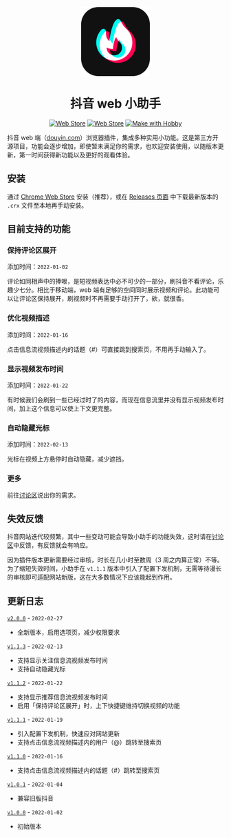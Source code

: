 <div align="center">
  <img alt="logo" src="src/assets/logo.png" width="160">
  <h1>抖音 web 小助手</h1>
  <p align="center">
    <a href="https://chrome.google.com/webstore/detail/khgcifnapfcaleokihendkolpcfgkepk"><img alt="Web Store" src="https://img.shields.io/chrome-web-store/v/khgcifnapfcaleokihendkolpcfgkepk?color=blue&label=Chrome%20Web%20Store&style=flat-square"></a>
    <a href="https://chrome.google.com/webstore/detail/khgcifnapfcaleokihendkolpcfgkepk"><img alt="Web Store" src="https://img.shields.io/chrome-web-store/users/khgcifnapfcaleokihendkolpcfgkepk?color=important&label=Users&style=flat-square"></a>
    <a href="https://github.com/douyin-helper/douyin-helper/graphs/contributors"><img alt="Make with Hobby" src="https://img.shields.io/static/v1?label=Make%20with&message=Hobby&color=critical&style=flat-square"></a>
  </p>
</div>

抖音 web 端（[douyin.com](https://douyin.com)）浏览器插件，集成多种实用小功能。这是第三方开源项目，功能会逐步增加，即使暂未满足你的需求，也欢迎安装使用，以随版本更新，第一时间获得新功能以及更好的观看体验。

## 安装

通过 [Chrome Web Store](https://chrome.google.com/webstore/detail/khgcifnapfcaleokihendkolpcfgkepk) 安装（推荐），或在 [Releases 页面](https://github.com/douyin-helper/douyin-helper/releases) 中下载最新版本的 `.crx` 文件至本地再手动安装。

## 目前支持的功能

### 保持评论区展开

添加时间：`2022-01-02`

评论如同相声中的捧哏，是短视频表达中必不可少的一部分，刷抖音不看评论，乐趣少七分。相比于移动端，web 端有足够的空间同时展示视频和评论。此功能可以让评论区保持展开，刷视频时不再需要手动打开了，欸，就很香。

### 优化视频描述

添加时间：`2022-01-16`

点击信息流视频描述内的话题（#）可直接跳到搜索页，不用再手动输入了。

### 显示视频发布时间

添加时间：`2022-01-22`

有时候我们会刷到一些已经过时了的内容，而现在信息流里并没有显示视频发布时间，加上这个信息可以使上下文更完整。

### 自动隐藏光标

添加时间：`2022-02-13`

光标在视频上方悬停时自动隐藏，减少遮挡。

### 更多

前往[讨论区](https://github.com/douyin-helper/douyin-helper/discussions/categories/%E9%9C%80%E6%B1%82%E5%BB%BA%E8%AE%AE)说出你的需求。

## 失效反馈

抖音网站迭代较频繁，其中一些变动可能会导致小助手的功能失效，这时请在[讨论区](https://github.com/douyin-helper/douyin-helper/discussions/categories/%E5%A4%B1%E6%95%88-bug)中反馈，有反馈就会有响应。

因为插件版本更新需要经过审核，时长在几小时至数周（3 周之内算正常）不等。为了缩短失效时间，小助手在 `v1.1.1` 版本中引入了配置下发机制，无需等待漫长的审核即可适配网站新版，这在大多数情况下应该能起到作用。

## 更新日志

[`v2.0.0`](https://github.com/douyin-helper/douyin-helper/releases/tag/v2.0.0) - `2022-02-27`

- 全新版本，启用选项页，减少权限要求

[`v1.1.3`](https://github.com/douyin-helper/douyin-helper/releases/tag/v1.1.3) - `2022-02-13`

- 支持显示关注信息流视频发布时间
- 支持自动隐藏光标

[`v1.1.2`](https://github.com/douyin-helper/douyin-helper/releases/tag/v1.1.2) - `2022-01-22`

- 支持显示推荐信息流视频发布时间
- 启用「保持评论区展开」时，上下快捷键维持切换视频的功能

[`v1.1.1`](https://github.com/douyin-helper/douyin-helper/releases/tag/v1.1.1) - `2022-01-19`

- 引入配置下发机制，快速应对网站更新
- 支持点击信息流视频描述内的用户（@）跳转至搜索页

[`v1.1.0`](https://github.com/douyin-helper/douyin-helper/releases/tag/v1.1.0) - `2022-01-16`

- 支持点击信息流视频描述内的话题（#）跳转至搜索页

[`v1.0.1`](https://github.com/douyin-helper/douyin-helper/releases/tag/v1.0.1) - `2022-01-04`

- 兼容旧版抖音

[`v1.0.0`](https://github.com/douyin-helper/douyin-helper/releases/tag/v1.0.0) - `2022-01-02`

- 初始版本
